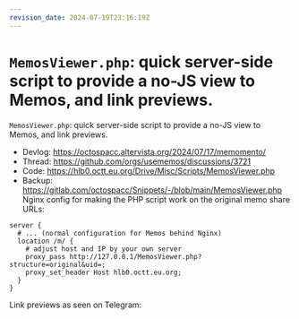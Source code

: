 ```yaml
---
revision_date: 2024-07-19T23:16:19Z
---
```

# `MemosViewer.php`: quick server-side script to provide a no-JS view to Memos, and link previews.
`MemosViewer.php`: quick server-side script to provide a no-JS view to Memos, and link previews.
* Devlog: https://octospacc.altervista.org/2024/07/17/memomento/
* Thread: https://github.com/orgs/usememos/discussions/3721
* Code: https://hlb0.octt.eu.org/Drive/Misc/Scripts/MemosViewer.php
* Backup: https://gitlab.com/octospacc/Snippets/-/blob/main/MemosViewer.php
Nginx config for making the PHP script work on the original memo share URLs:
```nginx
server {
  # ... (normal configuration for Memos behind Nginx)
  location /m/ {
    # adjust host and IP by your own server
    proxy_pass http://127.0.0.1/MemosViewer.php?structure=original&uid=;
    proxy_set_header Host hlb0.octt.eu.org;
  }
}
```
Link previews as seen on Telegram: